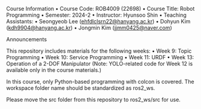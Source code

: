Course Information
	•	Course Code: ROB4009 (22698)
	•	Course Title: Robot Programming
	•	Semester: 2024-2
	•	Instructor: Hyunsoo Shin
	•	Teaching Assistants:
	•	Seongyeob Lee (ehfdlclsrn22@hanyang.ac.kr)
	•	Dohyun Kim (kdh9904@hanyang.ac.kr)
	•	Jongmin Kim (jjmm0425@naver.com)

Announcements

This repository includes materials for the following weeks:
	•	Week 9: Topic Programming
	•	Week 10: Service Programming
	•	Week 11: URDF
	•	Week 13: Operation of a 2-DOF Manipulator
(Note: YOLO-related code for Week 12 is available only in the course materials.)

In this course, only Python-based programming with colcon is covered.
The workspace folder name should be standardized as ros2_ws.

Please move the src folder from this repository to ros2_ws/src for use.
